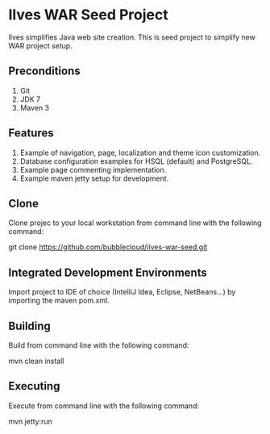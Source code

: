 Ilves WAR Seed Project
==================

Ilves simplifies Java web site creation. This is seed project to simplify new WAR project setup.

Preconditions
------------

1. Git
2. JDK 7
3. Maven 3

Features
--------

1. Example of navigation, page, localization and theme icon customization.
2. Database configuration examples for HSQL (default) and PostgreSQL.
3. Example page commenting implementation.
4. Example maven jetty setup for development.

Clone
-----

Clone projec to your local workstation from command line with the following command:

git clone https://github.com/bubblecloud/ilves-war-seed.git

Integrated Development Environments
-----------------------------------

Import project to IDE of choice (IntelliJ Idea, Eclipse, NetBeans...) by importing the maven pom.xml.

Building
--------

Build from command line with the following command:

mvn clean install

Executing
---------

Execute from command line with the following command:

mvn jetty:run